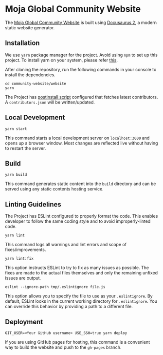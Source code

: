 # Moja Global Community Website

The [Moja Global Community Website](https://community.moja.global/) is built using [Docusaurus 2](https://docusaurus.io/), a modern static website generator.

## Installation

We use `yarn` package manager for the project. Avoid using `npm` to set up this project. To install yarn on your system, please refer [this](https://classic.yarnpkg.com/lang/en/docs/install/).

After cloning the repository, run the following commands in your console to install the dependencies.

```console
cd community-website/website
yarn
```

The Project has [postinstall script](https://github.com/moja-global/community-website/blob/main/website/fetchContributors.js) configured that fetches latest contributors. A `contributors.json` will be written/updated.

## Local Development

```console
yarn start
```

This command starts a local development server on `localhost:3000` and opens up a browser window. Most changes are reflected live without having to restart the server.

## Build

```console
yarn build
```

This command generates static content into the `build` directory and can be served using any static contents hosting service.

## Linting Guidelines

The Project has ESLint configured to properly format the code. This enables developer to follow the same coding style and to avoid improperly-linted code.

```
yarn lint
```
This command logs all warnings and lint errors and scope of fixes/improvements.

```
yarn lint:fix
```
This option instructs ESLint to try to fix as many issues as possible. The fixes are made to the actual files themselves and only the remaining unfixed issues are output.

```
eslint --ignore-path tmp/.eslintignore file.js
```
This option allows you to specify the file to use as your `.eslintignore`. By default, ESLint looks in the current working directory for `.eslintignore`. You can override this behavior by providing a path to a different file.


## Deployment

```console
GIT_USER=<Your GitHub username> USE_SSH=true yarn deploy
```

If you are using GitHub pages for hosting, this command is a convenient way to build the website and push to the `gh-pages` branch.
